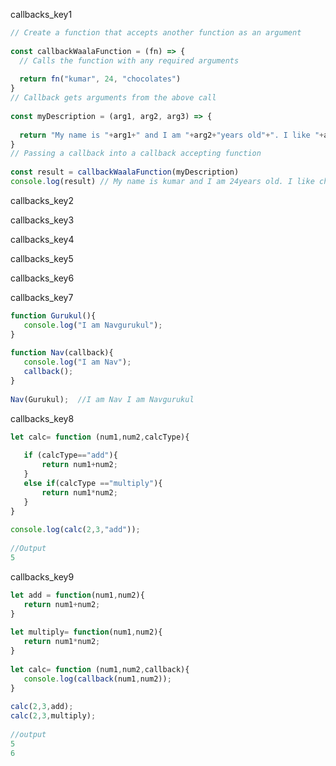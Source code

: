 callbacks_key1


```javascript
// Create a function that accepts another function as an argument
 
const callbackWaalaFunction = (fn) => {
  // Calls the function with any required arguments
 
  return fn("kumar", 24, "chocolates")
}
// Callback gets arguments from the above call
 
const myDescription = (arg1, arg2, arg3) => {
 
  return "My name is "+arg1+" and I am "+arg2+"years old"+". I like "+arg3
}
// Passing a callback into a callback accepting function
 
const result = callbackWaalaFunction(myDescription)
console.log(result) // My name is kumar and I am 24years old. I like chocolates
```
 
callbacks_key2

 
callbacks_key3

 
callbacks_key4


 
callbacks_key5


callbacks_key6

 
callbacks_key7
```javascript
function Gurukul(){
   console.log("I am Navgurukul");
}
 
function Nav(callback){
   console.log("I am Nav");
   callback();
}
 
Nav(Gurukul);  //I am Nav I am Navgurukul
```

callbacks_key8
```javascript 
let calc= function (num1,num2,calcType){
  
   if (calcType=="add"){
       return num1+num2;
   }
   else if(calcType =="multiply"){
       return num1*num2;
   }
}
 
console.log(calc(2,3,"add"));
 
//Output
5
```

callbacks_key9

 
```javascript
let add = function(num1,num2){
   return num1+num2;
}
 
let multiply= function(num1,num2){
   return num1*num2;
}
 
let calc= function (num1,num2,callback){
   console.log(callback(num1,num2));
}
 
calc(2,3,add);
calc(2,3,multiply);
 
//output
5
6
```